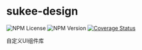 # sukee-design

![NPM License](https://img.shields.io/npm/l/sukee)
![NPM Version](https://img.shields.io/npm/v/sukee)
[![Coverage Status](https://coveralls.io/repos/github/kampiu/sukee/badge.svg?branch=master)](https://coveralls.io/github/kampiu/sukee?branch=master)

自定义UI组件库
